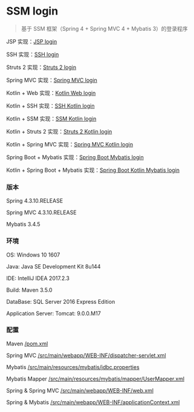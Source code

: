 # SSM login
> 基于 SSM 框架（Spring 4 + Spring MVC 4 + Mybatis 3）的登录程序

JSP 实现：[JSP login](https://github.com/superchijinpeng/jsp_login)

SSH 实现：[SSH login](https://github.com/superchijinpeng/ssh_login)

Struts 2 实现：[Struts 2 login](https://github.com/superchijinpeng/struts2_login)

Spring MVC 实现：[Spring MVC login](https://github.com/superchijinpeng/spring_mvc_login)

Kotlin + Web 实现：[Kotlin Web login](https://github.com/superchijinpeng/kotlin_web_login)

Kotlin + SSH 实现：[SSH Kotlin login](https://github.com/superchijinpeng/ssh_kotlin_login)

Kotlin + SSM 实现：[SSM Kotlin login](https://github.com/superchijinpeng/ssm_kotlin_login)

Kotlin + Struts 2 实现：[Struts 2 Kotlin login](https://github.com/superchijinpeng/struts2_kotlin_login)

Kotlin + Spring MVC 实现：[Spring MVC Kotlin login](https://github.com/superchijinpeng/spring_mvc_kotlin_login)

Spring Boot + Mybatis 实现：[Spring Boot Mybatis login](https://github.com/superchijinpeng/spring_boot_mybatis_login)

Kotlin + Spring Boot + Mybatis 实现：[Spring Boot Kotlin Mybatis login](https://github.com/superchijinpeng/spring_boot_kotlin_mybatis_login)
### 版本
Spring 4.3.10.RELEASE

Spring MVC 4.3.10.RELEASE

Mybatis 3.4.5
### 环境
OS: Windows 10 1607

Java: Java SE Development Kit 8u144

IDE: IntelliJ IDEA 2017.2.3

Build: Maven 3.5.0

DataBase: SQL Server 2016 Express Edition

Application Server: Tomcat: 9.0.0.M17
### 配置
Maven [/pom.xml](https://github.com/superchijinpeng/ssm_login/blob/master/pom.xml)

Spring MVC [/src/main/webapp/WEB-INF/dispatcher-servlet.xml](https://github.com/superchijinpeng/ssm_login/blob/master/src/main/webapp/WEB-INF/dispatcher-servlet.xml)

Mybatis [/src/main/resources/mybatis/jdbc.properties](https://github.com/superchijinpeng/ssm_login/blob/master/src/main/resources/mybatis/jdbc.properties)

Mybatis Mapper [/src/main/resources/mybatis/mapper/UserMapper.xml](https://github.com/superchijinpeng/ssm_login/blob/master/src/main/resources/mybatis/mapper/UserMapper.xml)

Spring & Spring MVC [/src/main/webapp/WEB-INF/web.xml](https://github.com/superchijinpeng/ssm_login/blob/master/src/main/webapp/WEB-INF/web.xml)

Spring & Mybatis [/src/main/webapp/WEB-INF/applicationContext.xml](https://github.com/superchijinpeng/ssm_login/blob/master/src/main/webapp/WEB-INF/applicationContext.xml)
